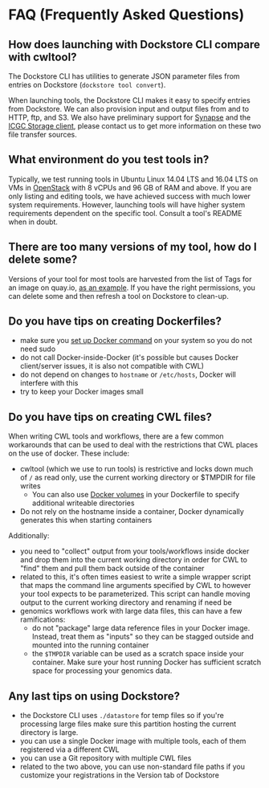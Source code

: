 # FAQ (Frequently Asked Questions)

## How does launching with Dockstore CLI compare with cwltool?

The Dockstore CLI has utilities to generate JSON parameter files from entries on Dockstore (`dockstore tool convert`). 

When launching tools, the Dockstore CLI makes it easy to specify entries from Dockstore.
We can also provision input and output files from and to HTTP, ftp, and S3. We also have preliminary support for [Synapse](https://www.synapse.org/) and the [ICGC Storage client](http://docs.icgc.org/cloud/guide/#storage-client-usage), please contact us to get more information on these two file transfer sources. 

## What environment do you test tools in?
 
Typically, we test running tools in Ubuntu Linux 14.04 LTS and 16.04 LTS on VMs in [OpenStack](https://www.openstack.org/) with 8 vCPUs and 96 GB of RAM and above. If you are only listing and editing tools, we have achieved success with much lower system requirements. However, launching tools will have higher system requirements dependent on the specific tool. Consult a tool's README when in doubt.  
 
## There are too many versions of my tool, how do I delete some?

Versions of your tool for most tools are harvested from the list of Tags for an image on quay.io, [as an example](https://quay.io/repository/pancancer/pcawg-bwa-mem-workflow?tab=tags). If you have the right permissions, you can delete some and then refresh a tool on Dockstore to clean-up. 

## Do you have tips on creating Dockerfiles?

* make sure you [set up Docker command](https://docs.docker.com/engine/installation/linux/ubuntulinux/#/create-a-docker-group) on your system so you do not need sudo
* do not call Docker-inside-Docker (it's possible but causes Docker client/server issues, it is also not compatible with CWL) 
* do not depend on changes to `hostname` or `/etc/hosts`, Docker will interfere with this
* try to keep your Docker images small

## Do you have tips on creating CWL files?

When writing CWL tools and workflows, there are a few common workarounds that can be used to deal with the restrictions that CWL places on the use of docker. These include:
* cwltool (which we use to run tools) is restrictive and locks down much of `/` as read only, use the current working directory or $TMPDIR for file writes
  * You can also use [Docker volumes](https://docs.docker.com/engine/reference/builder/#/volume) in your Dockerfile to specify additional writeable directories
* Do not rely on the hostname inside a container, Docker dynamically generates this when starting containers

Additionally:

* you need to "collect" output from your tools/workflows inside docker and drop them into the current working directory in order for CWL to "find" them and pull them back outside of the container
* related to this, it's often times easiest to write a simple wrapper script that maps the command line arguments specified by CWL to however your tool expects to be parameterized. This script can handle moving output to the current working directory and renaming if need be
* genomics workflows work with large data files, this can have a few ramifications:
    * do not "package" large data reference files in your Docker image.  Instead, treat them as "inputs" so they can be stagged outside and mounted into the running container
    * the `$TMPDIR` variable can be used as a scratch space inside your container.  Make sure your host running Docker has sufficient scratch space for processing your genomics data.
    
## Any last tips on using Dockstore?

* the Dockstore CLI uses `./datastore` for temp files so if you're processing large files make sure this partition hosting the current directory is large.
* you can use a single Docker image with multiple tools, each of them registered via a different CWL
* you can use a Git repository with multiple CWL files
* related to the two above, you can use non-standard file paths if you customize your registrations in the Version tab of Dockstore
